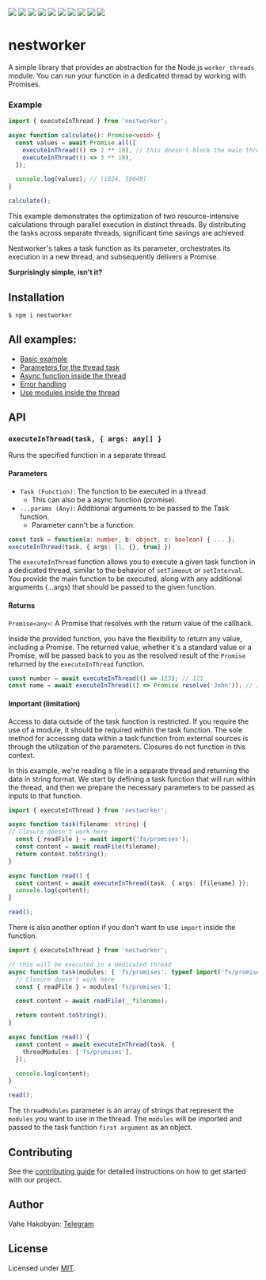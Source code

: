 ![](https://img.shields.io/badge/dependencies-none-brightgreen.svg)
![](https://img.shields.io/npm/dt/nestworker.svg)
![](https://img.shields.io/npm/v/nestworker.svg)
![](https://img.shields.io/npm/l/nestworker.svg)
![](https://img.shields.io/github/issues/VaheHak/nestworker.svg)
![](https://img.shields.io/github/contributors/VaheHak/nestworker.svg)
![](https://img.shields.io/github/last-commit/VaheHak/nestworker.svg)
![](https://img.shields.io/github/forks/VaheHak/nestworker.svg)
![](https://img.shields.io/github/stars/VaheHak/nestworker.svg)
![](https://img.shields.io/github/watchers/VaheHak/nestworker.svg)


# nestworker
A simple library that provides an abstraction for the Node.js `worker_threads` module. You can run your function in a dedicated thread by working with Promises.

### Example
```ts
import { executeInThread } from 'nestworker';

async function calculate(): Promise<void> {
  const values = await Promise.all([
    executeInThread(() => 2 ** 10), // this doesn't block the main thread
    executeInThread(() => 3 ** 10),
  ]);

  console.log(values); // [1024, 59049]
}

calculate();
```

This example demonstrates the optimization of two resource-intensive calculations through parallel execution in distinct threads.
By distributing the tasks across separate threads, significant time savings are achieved.

Nestworker's takes a task function as its parameter, orchestrates its execution in a new thread, and subsequently delivers a Promise.

**Surprisingly simple, isn't it?**

## Installation

```shell
$ npm i nestworker
```

## All examples:
- [Basic example](https://github.com/VaheHak/nestworker/tree/master/examples/basic.ts)
- [Parameters for the thread task](https://github.com/VaheHak/nestworker/blob/master/examples/multi-params.ts)
- [Async function inside the thread](https://github.com/VaheHak/nestworker/blob/master/examples/async-task.ts)
- [Error handling](https://github.com/VaheHak/nestworker/blob/master/examples/error-handling.ts)
- [Use modules inside the thread](https://github.com/VaheHak/nestworker/blob/master/examples/modules-in-thread.ts)

## API

### `executeInThread(task, { args: any[] }`
Runs the specified function in a separate thread.

#### Parameters
- `Task (Function)`: The function to be executed in a thread.
    - This can also be a async function (promise).
- `...params (Any)`: Additional arguments to be passed to the Task function.
    - Parameter cann't be a function.

```ts
const task = function(a: number, b: object, c: boolean) { ... };
executeInThread(task, { args: [1, {}, true] })
```

The `executeInThread` function allows you to execute a given task function in a dedicated thread, similar to the behavior of `setTimeout` or `setInterval`. You provide the main function to be executed, along with any additional arguments (...args) that should be passed to the given function.

#### Returns
`Promise<any>`: A Promise that resolves with the return value of the callback.

Inside the provided function, you have the flexibility to return any value, including a Promise. The returned value, whether it's a standard value or a Promise, will be passed back to you as the resolved result of the `Promise` returned by the `executeInThread` function.

```ts
const number = await executeInThread(() => 123); // 123
const name = await executeInThread(() => Promise.resolve('John')); // John
```

#### Important (limitation)

Access to data outside of the task function is restricted. If you require the use of a module, it should be required within the task function. The sole method for accessing data within a task function from external sources is through the utilization of the parameters. Closures do not function in this context.

In this example, we're reading a file in a separate thread and returning the data in string format. We start by defining a task function that will run within the thread, and then we prepare the necessary parameters to be passed as inputs to that function.

```ts
import { executeInThread } from 'nestworker';

async function task(filename: string) {
// Closure doesn't work here
  const { readFile } = await import('fs/promises');
  const content = await readFile(filename);
  return content.toString();
}

async function read() {
  const content = await executeInThread(task, { args: [filename] });
  console.log(content);
}

read();
```

There is also another option if you don't want to use `import` inside the function.

```ts
import { executeInThread } from 'nestworker';

// this will be executed in a dedicated thread
async function task(modules: { 'fs/promises': typeof import('fs/promises') }) {
  // Closure doesn't work here
  const { readFile } = modules['fs/promises'];

  const content = await readFile(__filename);

  return content.toString();
}

async function read() {
  const content = await executeInThread(task, {
    threadModules: ['fs/promises'],
  });

  console.log(content);
}

read();
```

The `threadModules` parameter is an array of strings that represent the `modules` you want to use in the thread.
The `modules` will be imported and passed to the task function `first argument` as an object.

## Contributing

See the [contributing guide](https://github.com/VaheHak/nestworker/blob/master/CONTRIBUTING.md) for detailed instructions on how to get started with our project.

## Author

Vahe Hakobyan: [Telegram](https://t.me/vahe_hak)

## License

Licensed under [MIT](https://github.com/VaheHak/nestworker/blob/master/LICENSE).
